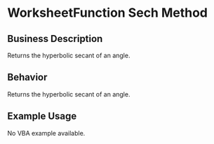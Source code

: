 # WorksheetFunction Sech Method

## Business Description
Returns the hyperbolic secant of an angle.

## Behavior
Returns the hyperbolic secant of an angle.

## Example Usage
No VBA example available.